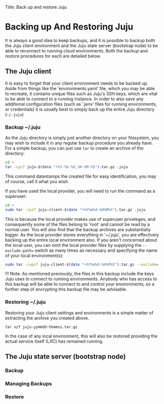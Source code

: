 Title: Back up and restore Juju

# Backing up And Restoring Juju

It is always a good idea to keep backups, and it is possible to backup both the 
Juju client environment and the Juju state server (bootstrap node) to be able to 
reconnect to running cloud environments. Both the backup and restore procedures
for each are detailed below.

## The Juju client

It is easy to forget that your client environment needs to be backed up. Aside 
from things like the 'environments.yaml' file, which you may be able to 
recreate, it contains unique files such as Juju's SSH keys, which are vital to 
be able to connect to a running instance. In order to also save any additional
configuration files (such as '.jenv' files for running environments, or
credentials) it is usually best to simply back up the entire Juju directory
(```~/.juju```)

### Backup ~/.juju

As the Juju directory is simply just another directory on your filesystem, you 
may wish to include it in any regular backup procedure you already have. For a 
simple backup, you can just use ```tar``` to create an archive of the directory:

```bash
cd ~
tar -cpzf juju-$(date "+%Y-%b-%d_%H-%M-%S").tar.gz .juju 
```

This command datestamps the created file for easy identification, you may of
course, call it what you wish.

If you have used the local provider, you will need to run the command as a 
superuser:

```bash
cd ~
sudo tar -cpzf juju-client-$(date "+%Y%m%d-%H%M%S").tar.gz .juju 
```

This is because the local provider makes use of superuser priveleges, and
consequently some of the files belong to 'root' and cannot be read by a normal
user. You will also find that the backup archives are substantially bigger. 
As the local provider stores everything in '~/.juju', you are effectively 
backing up the entire local environment also. If you aren't concerned about the 
local user, you can omit the local provider files by supplying the 
```--exclude-path=``` switch as many times as necessary and specifying the name 
of your local environment(s):

```bash
sudo tar -cvpzf juju-client-$(date "+%Y%m%d-%H%M%S").tar.gz --exclude=.juju/local --exclude=.juju/local2 .juju 
```

!!! Note: As mentioned previously, the files in this backup include the keys 
Juju uses to connect to running environments. Anybody who has access to this 
backup will be able to connect to and control your environments, so a further 
step of encrypting this backup file may be advisable.
 
### Restoring ~/.juju

Restoring your Juju client settings and environments is a simple matter of 
extracting the archive you created above.

```
tar xzf juju-yymmdd-hhmmss.tar.gz 
```

In the case of any local environment, this will also be restored providing the 
actual service itself (LXC) has remained running.

## The Juju state server (bootstrap node)

### Backup

### Managing Backups

### Restore
